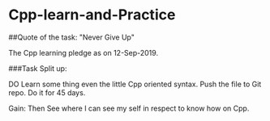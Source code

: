 # Cpp-learn-and-Practice

##Quote of the task: "Never Give Up"


The Cpp learning pledge as on 12-Sep-2019.


###Task Split up:

DO Learn some thing even the little Cpp oriented syntax.
Push the file to Git repo.
Do it for 45 days.


Gain: Then See where I can see my self in respect to know how on Cpp.

